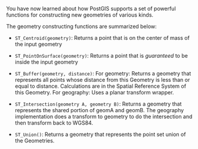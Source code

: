 You have now learned about how PostGIS supports a set of powerful functions
for constructing new geometries of various kinds.

The geometry constructing functions are summarized below:

* `ST_Centroid(geometry)`: Returns a point that is on the center of mass of the input geometry

* `ST_PointOnSurface(geometry)`: Returns a point that is *guaranteed* to be inside the input geometry

* `ST_Buffer(geometry, distance)`: For geometry: Returns a geometry that represents all points whose distance from this Geometry is less than or equal to distance. Calculations are in the Spatial Reference System of this Geometry. For geography: Uses a planar transform wrapper.

* `ST_Intersection(geometry A, geometry B)`: Returns a geometry that represents the shared portion of geomA and geomB. The geography implementation does a transform to geometry to do the intersection and then transform back to WGS84.

* `ST_Union()`: Returns a geometry that represents the point set union of the Geometries.
